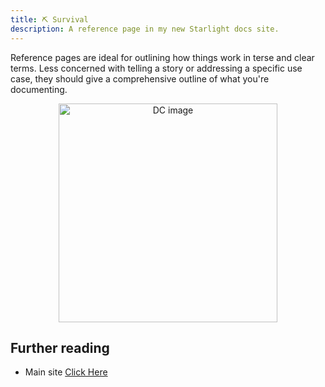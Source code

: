 ```yaml
---
title: ⛏️ Survival
description: A reference page in my new Starlight docs site.
---
```


Reference pages are ideal for outlining how things work in terse and clear terms.
Less concerned with telling a story or addressing a specific use case, they should give a comprehensive outline of what you're documenting.

<p align="center">
  <img src="/Image//dcbd.gif" alt="DC image" style="width:350px;height:350px;"/>
</p>

## Further reading

- Main site [Click Here](https://dynamiccraft.xyz)